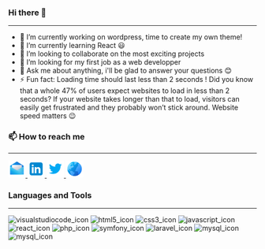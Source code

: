 ### Hi there 👋

---

- 🔭 I’m currently working on wordpress, time to create my own theme!
- 🌱 I’m currently learning React :smiley:
- 👯 I’m looking to collaborate on the most exciting projects
- 🤔 I’m looking for my first job as a web developper
- 💬 Ask me about anything, i'll be glad to answer your questions :blush:
- ⚡ Fun fact: Loading time should last less than 2 seconds ! Did you know that a whole 47% of users expect websites to load in less than 2 seconds? If your website takes longer than that to load, visitors can easily get frustrated and they probably won’t stick around. Website speed matters :wink:

### 📫 How to reach me

---

<a href="mailto:marek.volet@hotmail.fr" target="_blank">
<img src="./images/mail.png" width="35px" alt="mail_icon"/>
</a>
<a href="https://www.linkedin.com/in/marek-volet/" target="_blank">
<img src="./images/linkedin.png" width="35px" alt="linkedin_icon"/>
</a>
<a href="https://twitter.com/rrSyntax" target="_blank">
<img src="./images/twitter.png" width="35px" alt="twitter_icon"/>
</a>
<a href="https://portefolio-m-volet.vercel.app/" target="_blank">
<img src="./images/globe.png" width="35px" alt="globe_icon"/>
</a>

### Languages and Tools

---

<img src="https://cdn.jsdelivr.net/gh/devicons/devicon/icons/vscode/vscode-original.svg" width="30px" alt="visualstudiocode_icon"/> <img src="https://cdn.jsdelivr.net/gh/devicons/devicon/icons/html5/html5-original.svg" width="30px" alt="html5_icon"/>
<img src="https://cdn.jsdelivr.net/gh/devicons/devicon/icons/css3/css3-original.svg" width="30px" alt="css3_icon"/>
<img src="https://cdn.jsdelivr.net/gh/devicons/devicon/icons/javascript/javascript-original.svg" width="30px" alt="javascript_icon"/>
<img src="https://cdn.jsdelivr.net/gh/devicons/devicon/icons/react/react-original.svg" width="30px" alt="react_icon"/>
<img src="https://cdn.jsdelivr.net/gh/devicons/devicon/icons/php/php-original.svg" width="30px" alt="php_icon"/>
<img src="https://cdn.jsdelivr.net/gh/devicons/devicon/icons/symfony/symfony-original.svg" width="30px" alt="symfony_icon"/>
<img src="https://cdn.jsdelivr.net/gh/devicons/devicon/icons/laravel/laravel-plain.svg" width="30px" alt="laravel_icon"/>
<img src="https://cdn.jsdelivr.net/gh/devicons/devicon/icons/mysql/mysql-original.svg" width="30px" alt="mysql_icon"/>
<img src="https://cdn.jsdelivr.net/gh/devicons/devicon/icons/wordpress/wordpress-original.svg" width="30px" alt="mysql_icon"/>
